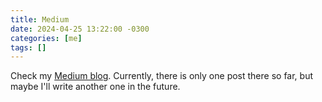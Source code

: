 ```yaml
---
title: Medium
date: 2024-04-25 13:22:00 -0300
categories: [me]
tags: []
---
```


Check my [Medium blog](https://medium.com/@nicolasmarcelino).
Currently, there is only one post there so far, but maybe I'll write another one in the future.